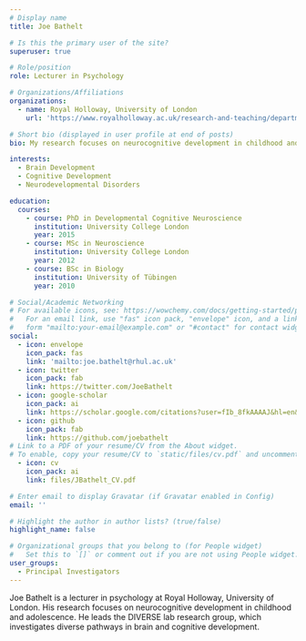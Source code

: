 ```yaml
---
# Display name
title: Joe Bathelt

# Is this the primary user of the site?
superuser: true

# Role/position
role: Lecturer in Psychology

# Organizations/Affiliations
organizations:
  - name: Royal Holloway, University of London
    url: 'https://www.royalholloway.ac.uk/research-and-teaching/departments-and-schools/psychology/'

# Short bio (displayed in user profile at end of posts)
bio: My research focuses on neurocognitive development in childhood and adolescence

interests:
  - Brain Development
  - Cognitive Development
  - Neurodevelopmental Disorders

education:
  courses:
    - course: PhD in Developmental Cognitive Neuroscience
      institution: University College London
      year: 2015
    - course: MSc in Neuroscience
      institution: University College London
      year: 2012
    - course: BSc in Biology
      institution: University of Tübingen
      year: 2010

# Social/Academic Networking
# For available icons, see: https://wowchemy.com/docs/getting-started/page-builder/#icons
#   For an email link, use "fas" icon pack, "envelope" icon, and a link in the
#   form "mailto:your-email@example.com" or "#contact" for contact widget.
social:
  - icon: envelope
    icon_pack: fas
    link: 'mailto:joe.bathelt@rhul.ac.uk'
  - icon: twitter
    icon_pack: fab
    link: https://twitter.com/JoeBathelt
  - icon: google-scholar
    icon_pack: ai
    link: https://scholar.google.com/citations?user=fIb_8fkAAAAJ&hl=en&oi=ao
  - icon: github
    icon_pack: fab
    link: https://github.com/joebathelt
# Link to a PDF of your resume/CV from the About widget.
# To enable, copy your resume/CV to `static/files/cv.pdf` and uncomment the lines below.
  - icon: cv
    icon_pack: ai
    link: files/JBathelt_CV.pdf

# Enter email to display Gravatar (if Gravatar enabled in Config)
email: ''

# Highlight the author in author lists? (true/false)
highlight_name: false

# Organizational groups that you belong to (for People widget)
#   Set this to `[]` or comment out if you are not using People widget.
user_groups:
  - Principal Investigators
---
```


Joe Bathelt is a lecturer in psychology at Royal Holloway, University of London. His research focuses on neurocognitive development in childhood and adolescence. He leads the DIVERSE lab research group, which investigates diverse pathways in brain and cognitive development.


